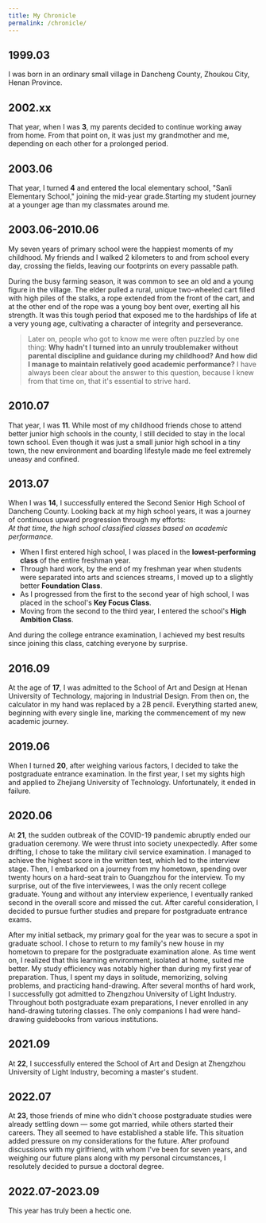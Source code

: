 ```yaml
---
title: My Chronicle
permalink: /chronicle/
---
```

## 1999.03
I was born in an ordinary small village in Dancheng County, Zhoukou City, Henan Province.
## 2002.xx
That year, when I was **3**, my parents decided to continue working away from home. From that point on, it was just my grandmother and me, depending on each other for a prolonged period.
## 2003.06
That year, I turned **4** and entered the local elementary school, "Sanli Elementary School," joining the mid-year grade.Starting my student journey at a younger age than my classmates around me.
## 2003.06-2010.06
My seven years of primary school were the happiest moments of my childhood. My friends and I walked 2 kilometers to and from school every day, crossing the fields, leaving our footprints on every passable path.  

During the busy farming season, it was common to see an old and a young figure in the village. The elder pulled a rural, unique two-wheeled cart filled with high piles of the stalks, a rope extended from the front of the cart, and at the other end of the rope was a young boy bent over, exerting all his strength. It was this tough period that exposed me to the hardships of life at a very young age, cultivating a character of integrity and perseverance.  
> Later on, people who got to know me were often puzzled by one thing: **Why hadn't I turned into an unruly troublemaker without parental discipline and guidance during my childhood? And how did I manage to maintain relatively good academic performance?** I have always been clear about the answer to this question, because I knew from that time on, that it's essential to strive hard.

## 2010.07
That year, I was **11**. While most of my childhood friends chose to attend better junior high schools in the county, I still decided to stay in the local town school. Even though it was just a small junior high school in a tiny town, the new environment and boarding lifestyle made me feel extremely uneasy and confined.
## 2013.07
When I was **14**, I successfully entered the Second Senior High School of Dancheng County. Looking back at my high school years, it was a journey of continuous upward progression through my efforts:  
*At that time, the high school classified classes based on academic performance.*  
- When I first entered high school, I was placed in the **lowest-performing class** of the entire freshman year.
- Through hard work, by the end of my freshman year when students were separated into arts and sciences streams, I moved up to a slightly better **Foundation Class**.
- As I progressed from the first to the second year of high school, I was placed in the school's **Key Focus Class**.
- Moving from the second to the third year, I entered the school's **High Ambition Class**.  

And during the college entrance examination, I achieved my best results since joining this class, catching everyone by surprise.
## 2016.09
At the age of **17**, I was admitted to the School of Art and Design at Henan University of Technology, majoring in Industrial Design. From then on, the calculator in my hand was replaced by a 2B pencil. Everything started anew, beginning with every single line, marking the commencement of my new academic journey.
## 2019.06
When I turned **20**, after weighing various factors, I decided to take the postgraduate entrance examination. In the first year, I set my sights high and applied to Zhejiang University of Technology. Unfortunately, it ended in failure.
## 2020.06
At **21**, the sudden outbreak of the COVID-19 pandemic abruptly ended our graduation ceremony. We were thrust into society unexpectedly. After some drifting, I chose to take the military civil service examination. I managed to achieve the highest score in the written test, which led to the interview stage. Then, I embarked on a journey from my hometown, spending over twenty hours on a hard-seat train to Guangzhou for the interview. To my surprise, out of the five interviewees, I was the only recent college graduate. Young and without any interview experience, I eventually ranked second in the overall score and missed the cut. After careful consideration, I decided to pursue further studies and prepare for postgraduate entrance exams.  

After my initial setback, my primary goal for the year was to secure a spot in graduate school. I chose to return to my family's new house in my hometown to prepare for the postgraduate examination alone. As time went on, I realized that this learning environment, isolated at home, suited me better. My study efficiency was notably higher than during my first year of preparation. Thus, I spent my days in solitude, memorizing, solving problems, and practicing hand-drawing. After several months of hard work, I successfully got admitted to Zhengzhou University of Light Industry. Throughout both postgraduate exam preparations, I never enrolled in any hand-drawing tutoring classes. The only companions I had were hand-drawing guidebooks from various institutions.
## 2021.09
At **22**, I successfully entered the School of Art and Design at Zhengzhou University of Light Industry, becoming a master's student.
## 2022.07
At **23**, those friends of mine who didn't choose postgraduate studies were already settling down — some got married, while others started their careers. They all seemed to have established a stable life. This situation added pressure on my considerations for the future. After profound discussions with my girlfriend, with whom I've been for seven years, and weighing our future plans along with my personal circumstances, I resolutely decided to pursue a doctoral degree.
## 2022.07-2023.09
This year has truly been a hectic one.
